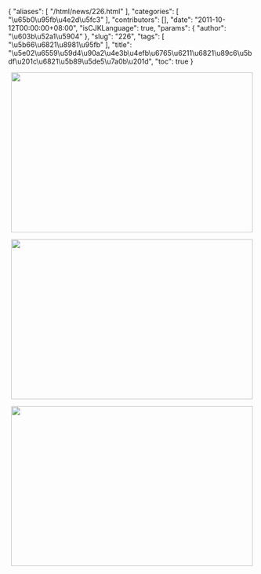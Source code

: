 {
    "aliases": [
        "/html/news/226.html"
    ],
    "categories": [
        "\u65b0\u95fb\u4e2d\u5fc3"
    ],
    "contributors": [],
    "date": "2011-10-12T00:00:00+08:00",
    "isCJKLanguage": true,
    "params": {
        "author": "\u603b\u52a1\u5904"
    },
    "slug": "226",
    "tags": [
        "\u5b66\u6821\u8981\u95fb"
    ],
    "title": "\u5e02\u6559\u59d4\u90a2\u4e3b\u4efb\u6765\u6211\u6821\u89c6\u5bdf\u201c\u6821\u5b89\u5de5\u7a0b\u201d",
    "toc": true
}

<img
    src="https://cdn.tfls.online/mirror/full/74082f98f687d0b6b38d87acd270d263de8ea126.jpg"
    style="display:block;margin-left:auto;margin-right:auto;"
    decoding="async"
    fetchpriority="auto"
    loading="lazy"
    height="326"
    width="493"
/>


<img
    src="https://cdn.tfls.online/mirror/full/c6ffa13cf183286f96faaa039195fbeb89662bf6.jpg"
    style="display:block;margin-left:auto;margin-right:auto;"
    decoding="async"
    fetchpriority="auto"
    loading="lazy"
    height="326"
    width="493"
/>


<img
    src="https://cdn.tfls.online/mirror/full/79a9f49c2ac0d8ad0d57cd70a8789d5cc2fd2714.jpg"
    style="display:block;margin-left:auto;margin-right:auto;"
    decoding="async"
    fetchpriority="auto"
    loading="lazy"
    height="326"
    width="493"
/>

